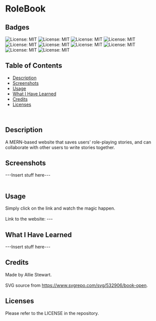# RoleBook

## Badges
![License: MIT](https://img.shields.io/badge/License-MIT-yellow.svg)
![License: MIT](https://img.shields.io/badge/Version-1.0-red.svg)
![License: MIT](https://img.shields.io/badge/MongoDB-green.svg)
![License: MIT](https://img.shields.io/badge/Express.js-grey.svg)
![License: MIT](https://img.shields.io/badge/React-blue.svg)
![License: MIT](https://img.shields.io/badge/Node.js-grey.svg)
![License: MIT](https://img.shields.io/badge/Heroku-purple.svg)
![License: MIT](https://img.shields.io/badge/Javascript-yellow.svg)
![License: MIT](https://img.shields.io/badge/CSS-blue.svg)
![License: MIT](https://img.shields.io/badge/Vite-blue.svg)
</br>

## Table of Contents
- [Description](#description)
- [Screenshots](#screenshots)
- [Usage](#usage)
- [What I Have Learned](#what-i-have-learned)
- [Credits](#credits)
- [Licenses](#licenses)
</br>

## Description
A MERN-based website that saves users' role-playing stories, and can collaborate with other users to write stories together.

## Screenshots
---Insert stuff here--- </br>
</br>

## Usage
Simply click on the link and watch the magic happen. </br>  
Link to the website: --- </br>

## What I Have Learned
---Insert stuff here--- </br>

## Credits
Made by Allie Stewart. </br>
</br>
SVG source from https://www.svgrepo.com/svg/532906/book-open. </br>

## Licenses
Please refer to the LICENSE in the repository. </br>